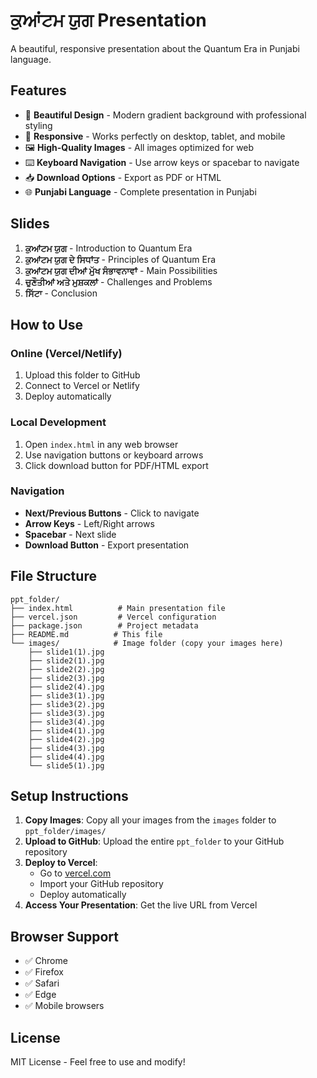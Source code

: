 # ਕੁਆਂਟਮ ਯੁਗ Presentation

A beautiful, responsive presentation about the Quantum Era in Punjabi language.

## Features

- 🎨 **Beautiful Design** - Modern gradient background with professional styling
- 📱 **Responsive** - Works perfectly on desktop, tablet, and mobile
- 🖼️ **High-Quality Images** - All images optimized for web
- ⌨️ **Keyboard Navigation** - Use arrow keys or spacebar to navigate
- 📥 **Download Options** - Export as PDF or HTML
- 🌐 **Punjabi Language** - Complete presentation in Punjabi

## Slides

1. **ਕੁਆਂਟਮ ਯੁਗ** - Introduction to Quantum Era
2. **ਕੁਆਂਟਮ ਯੁਗ ਦੇ ਸਿਧਾਂਤ** - Principles of Quantum Era
3. **ਕੁਆਂਟਮ ਯੁਗ ਦੀਆਂ ਮੁੱਖ ਸੰਭਾਵਨਾਵਾਂ** - Main Possibilities
4. **ਚੁਣੌਤੀਆਂ ਅਤੇ ਮੁਸ਼ਕਲਾਂ** - Challenges and Problems
5. **ਸਿੱਟਾ** - Conclusion

## How to Use

### Online (Vercel/Netlify)
1. Upload this folder to GitHub
2. Connect to Vercel or Netlify
3. Deploy automatically

### Local Development
1. Open `index.html` in any web browser
2. Use navigation buttons or keyboard arrows
3. Click download button for PDF/HTML export

### Navigation
- **Next/Previous Buttons** - Click to navigate
- **Arrow Keys** - Left/Right arrows
- **Spacebar** - Next slide
- **Download Button** - Export presentation

## File Structure

```
ppt_folder/
├── index.html          # Main presentation file
├── vercel.json         # Vercel configuration
├── package.json        # Project metadata
├── README.md          # This file
└── images/            # Image folder (copy your images here)
    ├── slide1(1).jpg
    ├── slide2(1).jpg
    ├── slide2(2).jpg
    ├── slide2(3).jpg
    ├── slide2(4).jpg
    ├── slide3(1).jpg
    ├── slide3(2).jpg
    ├── slide3(3).jpg
    ├── slide3(4).jpg
    ├── slide4(1).jpg
    ├── slide4(2).jpg
    ├── slide4(3).jpg
    ├── slide4(4).jpg
    └── slide5(1).jpg
```

## Setup Instructions

1. **Copy Images**: Copy all your images from the `images` folder to `ppt_folder/images/`
2. **Upload to GitHub**: Upload the entire `ppt_folder` to your GitHub repository
3. **Deploy to Vercel**: 
   - Go to [vercel.com](https://vercel.com)
   - Import your GitHub repository
   - Deploy automatically
4. **Access Your Presentation**: Get the live URL from Vercel

## Browser Support

- ✅ Chrome
- ✅ Firefox
- ✅ Safari
- ✅ Edge
- ✅ Mobile browsers

## License

MIT License - Feel free to use and modify!
